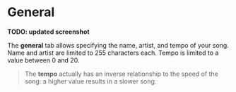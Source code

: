 # General

**TODO: updated screenshot**

The **general** tab allows specifying the name, artist, and tempo of your song.
Name and artist are limited to 255 characters each.
Tempo is limited to a value between 0 and 20.

> The **tempo** actually has an inverse relationship to the speed of the song: a higher value results in a slower song.
